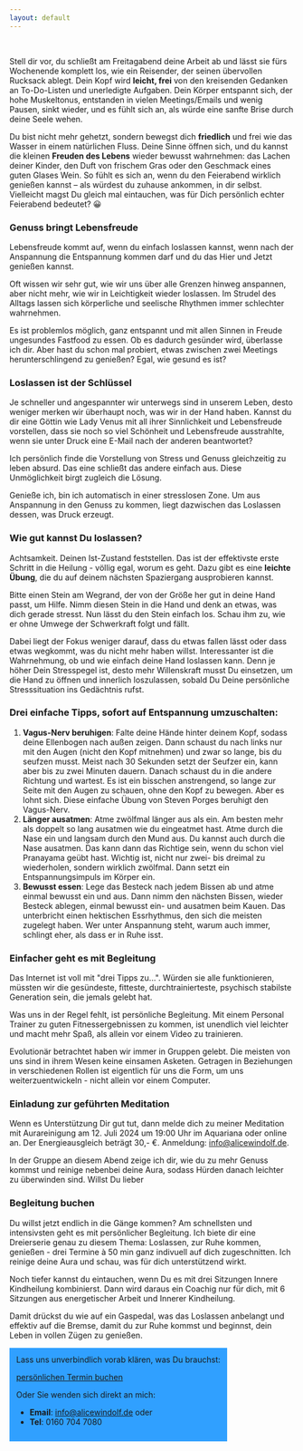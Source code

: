 ```yaml
---
layout: default
---
```

<br/>
<img src="/assets/2020-07-08-Lebensgenuss statt Burnout.jpeg" alt=""style="max-width:100%"/>

<p></p>

Stell dir vor, du schließt am Freitagabend deine Arbeit ab und lässt sie fürs Wochenende komplett los, wie ein Reisender, der seinen übervollen Rucksack ablegt. Dein Kopf wird **leicht, frei** von den kreisenden Gedanken an To-Do-Listen und unerledigte Aufgaben. 
Dein Körper entspannt sich, der hohe Muskeltonus, entstanden in vielen Meetings/Emails und wenig Pausen, sinkt wieder, und es fühlt sich an, als würde eine sanfte Brise durch deine Seele wehen.

Du bist nicht mehr gehetzt, sondern bewegst dich **friedlich** und frei wie das Wasser in einem natürlichen Fluss. Deine Sinne öffnen sich, und du kannst die kleinen **Freuden des Lebens** wieder bewusst wahrnehmen: das Lachen deiner Kinder, den Duft von frischem Gras oder den Geschmack eines guten Glases Wein. 
So fühlt es sich an, wenn du den Feierabend wirklich genießen kannst – als würdest du zuhause ankommen, in dir selbst. Vielleicht magst Du gleich mal eintauchen, was für Dich persönlich echter Feierabend bedeutet? 😀

### Genuss bringt Lebensfreude
Lebensfreude kommt auf, wenn du einfach loslassen kannst, wenn nach der Anspannung die Entspannung kommen darf und du das Hier und Jetzt genießen kannst. 

Oft wissen wir sehr gut, wie wir uns über alle Grenzen hinweg anspannen, aber nicht mehr, wie wir in Leichtigkeit wieder loslassen. Im Strudel des Alltags lassen sich körperliche und seelische Rhythmen immer schlechter wahrnehmen.

Es ist problemlos möglich, ganz entspannt und mit allen Sinnen in Freude ungesundes Fastfood zu essen. Ob es dadurch gesünder wird, überlasse ich dir. Aber hast du schon mal probiert, etwas zwischen zwei Meetings herunterschlingend zu genießen? Egal, wie gesund es ist? 

### Loslassen ist der Schlüssel
Je schneller und angespannter wir unterwegs sind in unserem Leben, desto weniger merken wir überhaupt noch, was wir in der Hand haben. Kannst du dir eine Göttin wie Lady Venus mit all ihrer Sinnlichkeit und Lebensfreude vorstellen, dass sie noch so viel Schönheit und Lebensfreude ausstrahlte, wenn sie unter Druck eine E-Mail nach der anderen beantwortet?

Ich persönlich finde die Vorstellung von Stress und Genuss gleichzeitig zu leben absurd. Das eine schließt das andere einfach aus. Diese Unmöglichkeit birgt zugleich die Lösung. 

Genieße ich, bin ich automatisch in einer stresslosen Zone. Um aus Anspannung in den Genuss zu kommen, liegt dazwischen das Loslassen dessen, was Druck erzeugt.  

### Wie gut kannst Du loslassen?
Achtsamkeit. Deinen Ist-Zustand feststellen. Das ist der effektivste erste Schritt in die Heilung - völlig egal, worum es geht. Dazu gibt es eine **leichte Übung**, die du auf deinem nächsten Spaziergang ausprobieren kannst. 

Bitte einen Stein am Wegrand, der von der Größe her gut in deine Hand passt, um Hilfe. Nimm diesen Stein in die Hand und denk an etwas, was dich gerade stresst. Nun lässt du den Stein einfach los. Schau ihm zu, wie er ohne Umwege der Schwerkraft folgt und fällt.

Dabei liegt der Fokus weniger darauf, dass du etwas fallen lässt oder dass etwas wegkommt, was du nicht mehr haben willst. Interessanter ist die Wahrnehmung, ob und wie einfach deine Hand loslassen kann. Denn je höher Dein Stresspegel ist, desto mehr Willenskraft musst Du einsetzen, um die Hand zu öffnen und innerlich loszulassen, sobald Du Deine persönliche Stresssituation ins Gedächtnis rufst.

### Drei einfache Tipps, sofort auf Entspannung umzuschalten:
1. **Vagus-Nerv beruhigen**: Falte deine Hände hinter deinem Kopf, sodass deine Ellenbogen nach außen zeigen. Dann schaust du nach links nur mit den Augen (nicht den Kopf mitnehmen) und zwar so lange, bis du seufzen musst. Meist nach 30 Sekunden setzt der Seufzer ein, kann aber bis zu zwei Minuten dauern. Danach schaust du in die andere Richtung und wartest. Es ist ein bisschen anstrengend, so lange zur Seite mit den Augen zu schauen, ohne den Kopf zu bewegen. Aber es lohnt sich. Diese einfache Übung von Steven Porges beruhigt den Vagus-Nerv.
2. **Länger ausatmen**: Atme zwölfmal länger aus als ein. Am besten mehr als doppelt so lang ausatmen wie du eingeatmet hast. Atme durch die Nase ein und langsam durch den Mund aus. Du kannst auch durch die Nase ausatmen. Das kann dann das Richtige sein, wenn du schon viel Pranayama geübt hast. Wichtig ist, nicht nur zwei- bis dreimal zu wiederholen, sondern wirklich zwölfmal. Dann setzt ein Entspannungsimpuls im Körper ein.
3. **Bewusst essen**: Lege das Besteck nach jedem Bissen ab und atme einmal bewusst ein und aus. Dann nimm den nächsten Bissen, wieder Besteck ablegen, einmal bewusst ein- und ausatmen beim Kauen. Das unterbricht einen hektischen Essrhythmus, den sich die meisten zugelegt haben. Wer unter Anspannung steht, warum auch immer, schlingt eher, als dass er in Ruhe isst.

### Einfacher geht es mit Begleitung
Das Internet ist voll mit "drei Tipps zu...". Würden sie alle funktionieren, müssten wir die gesündeste, fitteste, durchtrainierteste, psychisch stabilste Generation sein, die jemals gelebt hat.

Was uns in der Regel fehlt, ist persönliche Begleitung. Mit einem Personal Trainer zu guten Fitnessergebnissen zu kommen, ist unendlich viel leichter und macht mehr Spaß, als allein vor einem Video zu trainieren.

Evolutionär betrachtet haben wir immer in Gruppen gelebt. Die meisten von uns sind in ihrem Wesen keine einsamen Asketen. Getragen in Beziehungen in verschiedenen Rollen ist eigentlich für uns die Form, um uns weiterzuentwickeln - nicht allein vor einem Computer. 

### Einladung zur geführten Meditation
Wenn es Unterstützung Dir gut tut, dann melde dich zu meiner Meditation mit Aurareinigung am 12. Juli 2024 um 19:00 Uhr im Aquariana oder online an. Der Energieausgleich beträgt 30,- €. Anmeldung: info@alicewindolf.de.

In der Gruppe an diesem Abend zeige ich dir, wie du zu mehr Genuss kommst und reinige nebenbei deine Aura, sodass Hürden danach leichter zu überwinden sind.
Willst Du lieber 

### Begleitung buchen
Du willst jetzt endlich in die Gänge kommen? Am schnellsten und intensivsten geht es mit persönlicher Begleitung. Ich biete dir eine Dreierserie genau zu diesem Thema: Loslassen, zur Ruhe kommen, genießen - drei Termine à 50 min ganz indivuell auf dich zugeschnitten. Ich reinige deine Aura und schau, was für dich unterstützend wirkt. 

Noch tiefer kannst du eintauchen, wenn Du es mit drei Sitzungen Innere Kindheilung kombinierst. Dann wird daraus ein Coachig nur für dich, mit 6 Sitzungen aus energetischer Arbeit und Innerer Kindheilung. 

Damit drückst du wie auf ein Gaspedal, was das Loslassen anbelangt und effektiv auf die Bremse, damit du zur Ruhe kommst und beginnst, dein Leben in vollen Zügen zu genießen. 

<span style='display:inline-block;padding:12px;background:#30A0ff'>
Lass uns unverbindlich vorab klären, was Du brauchst: 
  
[persönlichen Termin buchen](https://traumatherapie.youcanbook.me)
</span>

Oder Sie wenden sich direkt an mich: 
- **Email**: info@alicewindolf.de oder
- **Tel**: 0160 704 7080
